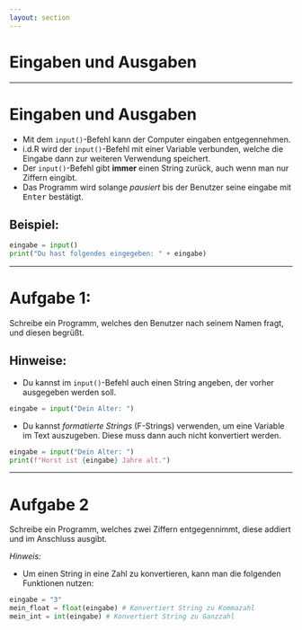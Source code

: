 ```yaml
---
layout: section
---
```


# Eingaben und Ausgaben

---

# Eingaben und Ausgaben

- Mit dem `input()`-Befehl kann der Computer eingaben entgegennehmen.
- i.d.R wird der `input()`-Befehl mit einer Variable verbunden, welche die Eingabe dann zur weiteren Verwendung speichert.
- Der `input()`-Befehl gibt **immer** einen String zurück, auch wenn man nur Ziffern eingibt.
- Das Programm wird solange *pausiert* bis der Benutzer seine eingabe mit <kbd>Enter</kbd> bestätigt.

## Beispiel:

```python {all|1|all}
eingabe = input()
print("Du hast folgendes eingegeben: " + eingabe)
```

---

# Aufgabe 1:

Schreibe ein Programm, welches den Benutzer nach seinem Namen fragt, und diesen begrüßt.

## Hinweise:

- Du kannst im `input()`-Befehl auch einen String angeben, der vorher ausgegeben werden soll.
 
```python
eingabe = input("Dein Alter: ")
```

- Du kannst *formatierte Strings* (F-Strings) verwenden, um eine Variable im Text auszugeben. Diese muss dann auch nicht konvertiert werden.

```python {2}
eingabe = input("Dein Alter: ")
print(f"Horst ist {eingabe} Jahre alt.")
```

---

# Aufgabe 2

Schreibe ein Programm, welches zwei Ziffern entgegennimmt, diese addiert und im Anschluss ausgibt.

*Hinweis:*

- Um einen String in eine Zahl zu konvertieren, kann man die folgenden Funktionen nutzen:

```python
eingabe = "3"
mein_float = float(eingabe) # Konvertiert String zu Kommazahl
mein_int = int(eingabe) # Konvertiert String zu Ganzzahl
```

